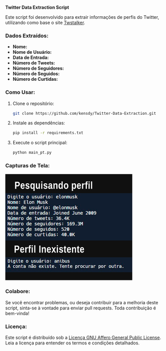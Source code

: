 **Twitter Data Extraction Script**

Este script foi desenvolvido para extrair informações de perfis do Twitter, utilizando como base o site [Twstalker](https://twstalker.com/).

### Dados Extraídos:

- **Nome:**
- **Nome de Usuário:**
- **Data de Entrada:**
- **Número de Tweets:**
- **Número de Seguidores:**
- **Número de Seguidos:**
- **Número de Curtidas:**

### Como Usar:

1. Clone o repositório:

   ```bash
   git clone https://github.com/kensdy/Twitter-Data-Extraction.git
   ```

2. Instale as dependências:

   ```bash
   pip install -r requirements.txt
   ```

3. Execute o script principal:

   ```bash
   python main_pt.py
   ```

### Capturas de Tela:

![Rodando](run.png)

### Colabore:

Se você encontrar problemas, ou deseja contribuir para a melhoria deste script, sinta-se à vontade para enviar pull requests. Toda contribuição é bem-vinda!

### Licença:

Este script é distribuído sob a [Licença GNU Affero General Public License](https://www.gnu.org/licenses/agpl-3.0.html). Leia a licença para entender os termos e condições detalhados.

